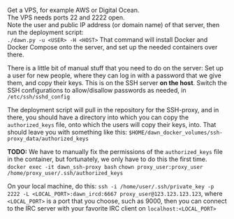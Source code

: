 Get a VPS, for example AWS or Digital Ocean.   
The VPS needs ports 22 and 2222 open.   
Note the user and public IP address (or domain name) of that server, then run the deployment script:   
`./dawn.py -u <USER> -H <HOST>`
That command will install Docker and Docker Compose onto the server, and set up the needed containers over there.

There is a little bit of manual stuff that you need to do on the server:
Set up a user for new people, where they can log in with a password that we give them, and copy their keys.
This is on the SSH server **on the host**.
Switch the SSH configurations to allow/disallow passwords as needed, in `/etc/ssh/sshd_config`


The deployment script will pull in the repository for the SSH-proxy, and in there, you should have a 
directory into which you can copy the `authorized_keys` file, onto which the users will copy their keys, into.
That should leave you with something like this:
`$HOME/dawn_docker_volumes/ssh-proxy_data/authorized_keys`

**TODO:** We have to manually fix the permissions of the `authorized_keys` file in the container, but fortunately, we only have to do this the first time.
`docker exec -it dawn_ssh-proxy bash`
`chown proxy_user:proxy_user /home/proxy_user/.ssh/authorized_keys`



On your local machine, do this:
`ssh -i /home/user/.ssh/private_key -p 2222 -L <LOCAL_PORT>:dawn_ircd:6667 proxy_user@123.123.123.123`, where `<LOCAL_PORT>` is a port that you choose,  such as 9000, then you can connect to the IRC server with your favorite IRC client on `localhost:<LOCAL_PORT>`
